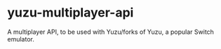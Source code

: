 # yuzu-multiplayer-api
A multiplayer API, to be used with Yuzu/forks of Yuzu, a popular Switch emulator.
